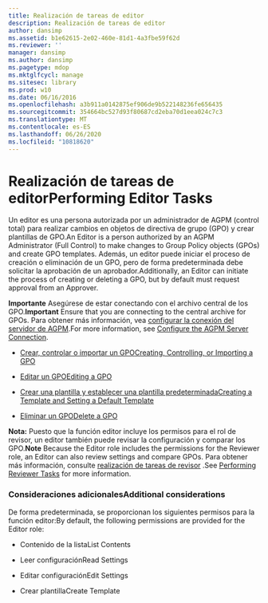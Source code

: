 ```yaml
---
title: Realización de tareas de editor
description: Realización de tareas de editor
author: dansimp
ms.assetid: b1e62615-2e02-460e-81d1-4a3fbe59f62d
ms.reviewer: ''
manager: dansimp
ms.author: dansimp
ms.pagetype: mdop
ms.mktglfcycl: manage
ms.sitesec: library
ms.prod: w10
ms.date: 06/16/2016
ms.openlocfilehash: a3b911a0142875ef906de9b522148236fe656435
ms.sourcegitcommit: 354664bc527d93f80687cd2eba70d1eea024c7c3
ms.translationtype: MT
ms.contentlocale: es-ES
ms.lasthandoff: 06/26/2020
ms.locfileid: "10818620"
---
```

# <span data-ttu-id="47ef3-103">Realización de tareas de editor</span><span class="sxs-lookup"><span data-stu-id="47ef3-103">Performing Editor Tasks</span></span>


<span data-ttu-id="47ef3-104">Un editor es una persona autorizada por un administrador de AGPM (control total) para realizar cambios en objetos de directiva de grupo (GPO) y crear plantillas de GPO.</span><span class="sxs-lookup"><span data-stu-id="47ef3-104">An Editor is a person authorized by an AGPM Administrator (Full Control) to make changes to Group Policy objects (GPOs) and create GPO templates.</span></span> <span data-ttu-id="47ef3-105">Además, un editor puede iniciar el proceso de creación o eliminación de un GPO, pero de forma predeterminada debe solicitar la aprobación de un aprobador.</span><span class="sxs-lookup"><span data-stu-id="47ef3-105">Additionally, an Editor can initiate the process of creating or deleting a GPO, but by default must request approval from an Approver.</span></span>

<span data-ttu-id="47ef3-106">**Importante**  Asegúrese de estar conectando con el archivo central de los GPO.</span><span class="sxs-lookup"><span data-stu-id="47ef3-106">**Important** Ensure that you are connecting to the central archive for GPOs.</span></span> <span data-ttu-id="47ef3-107">Para obtener más información, vea [configurar la conexión del servidor de AGPM](configure-the-agpm-server-connection-reviewer.md).</span><span class="sxs-lookup"><span data-stu-id="47ef3-107">For more information, see [Configure the AGPM Server Connection](configure-the-agpm-server-connection-reviewer.md).</span></span>

 

-   [<span data-ttu-id="47ef3-108">Crear, controlar o importar un GPO</span><span class="sxs-lookup"><span data-stu-id="47ef3-108">Creating, Controlling, or Importing a GPO</span></span>](creating-controlling-or-importing-a-gpo-editor.md)

-   [<span data-ttu-id="47ef3-109">Editar un GPO</span><span class="sxs-lookup"><span data-stu-id="47ef3-109">Editing a GPO</span></span>](editing-a-gpo.md)

-   [<span data-ttu-id="47ef3-110">Crear una plantilla y establecer una plantilla predeterminada</span><span class="sxs-lookup"><span data-stu-id="47ef3-110">Creating a Template and Setting a Default Template</span></span>](creating-a-template-and-setting-a-default-template.md)

-   [<span data-ttu-id="47ef3-111">Eliminar un GPO</span><span class="sxs-lookup"><span data-stu-id="47ef3-111">Delete a GPO</span></span>](delete-a-gpo-editor.md)

<span data-ttu-id="47ef3-112">**Nota:**  Puesto que la función editor incluye los permisos para el rol de revisor, un editor también puede revisar la configuración y comparar los GPO.</span><span class="sxs-lookup"><span data-stu-id="47ef3-112">**Note** Because the Editor role includes the permissions for the Reviewer role, an Editor can also review settings and compare GPOs.</span></span> <span data-ttu-id="47ef3-113">Para obtener más información, consulte [realización de tareas de revisor](performing-reviewer-tasks.md) .</span><span class="sxs-lookup"><span data-stu-id="47ef3-113">See [Performing Reviewer Tasks](performing-reviewer-tasks.md) for more information.</span></span>

 

### <span data-ttu-id="47ef3-114">Consideraciones adicionales</span><span class="sxs-lookup"><span data-stu-id="47ef3-114">Additional considerations</span></span>

<span data-ttu-id="47ef3-115">De forma predeterminada, se proporcionan los siguientes permisos para la función editor:</span><span class="sxs-lookup"><span data-stu-id="47ef3-115">By default, the following permissions are provided for the Editor role:</span></span>

-   <span data-ttu-id="47ef3-116">Contenido de la lista</span><span class="sxs-lookup"><span data-stu-id="47ef3-116">List Contents</span></span>

-   <span data-ttu-id="47ef3-117">Leer configuración</span><span class="sxs-lookup"><span data-stu-id="47ef3-117">Read Settings</span></span>

-   <span data-ttu-id="47ef3-118">Editar configuración</span><span class="sxs-lookup"><span data-stu-id="47ef3-118">Edit Settings</span></span>

-   <span data-ttu-id="47ef3-119">Crear plantilla</span><span class="sxs-lookup"><span data-stu-id="47ef3-119">Create Template</span></span>

 

 





